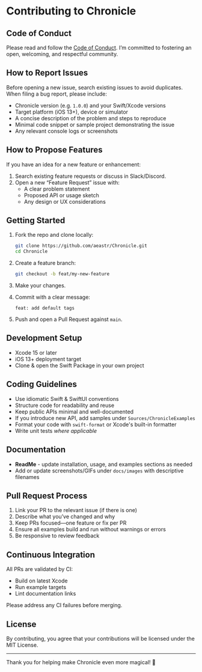 # Contributing to Chronicle

## Code of Conduct

Please read and follow the [Code of Conduct](./CODE_OF_CONDUCT.md). I’m committed to fostering an open, welcoming, and respectful community.

## How to Report Issues

Before opening a new issue, search existing issues to avoid duplicates. When filing a bug report, please include:
- Chronicle version (e.g. `1.0.0`) and your Swift/Xcode versions
- Target platform (iOS 13+), device or simulator
- A concise description of the problem and steps to reproduce
- Minimal code snippet or sample project demonstrating the issue
- Any relevant console logs or screenshots

## How to Propose Features

If you have an idea for a new feature or enhancement:
1. Search existing feature requests or discuss in Slack/Discord.  
2. Open a new “Feature Request” issue with:
   - A clear problem statement  
   - Proposed API or usage sketch  
   - Any design or UX considerations  

## Getting Started

1. Fork the repo and clone locally:
   ```bash
   git clone https://github.com/aeastr/Chronicle.git
   cd Chronicle
   ```
2. Create a feature branch:
   ```bash
   git checkout -b feat/my-new-feature
   ```
3. Make your changes. 

4. Commit with a clear message:
   ```
   feat: add default tags
   ```

5. Push and open a Pull Request against `main`.

## Development Setup

- Xcode 15 or later
- iOS 13+ deployment target
- Clone & open the Swift Package in your own project

## Coding Guidelines

- Use idiomatic Swift & SwiftUI conventions
- Structure code for readability and reuse
- Keep public APIs minimal and well-documented
- If you introduce new API, add samples under `Sources/ChronicleExamples`
- Format your code with `swift-format` or Xcode's built-in formatter
- Write unit tests _where applicable_

## Documentation

- **ReadMe** - update installation, usage, and examples sections as needed  
- Add or update screenshots/GIFs under `docs/images` with descriptive filenames

## Pull Request Process

1. Link your PR to the relevant issue (if there is one)  
2. Describe what you’ve changed and why  
3. Keep PRs focused—one feature or fix per PR  
4. Ensure all examples build and run without warnings or errors  
5. Be responsive to review feedback

## Continuous Integration

All PRs are validated by CI:
- Build on latest Xcode  
- Run example targets  
- Lint documentation links

Please address any CI failures before merging.

## License

By contributing, you agree that your contributions will be licensed under the MIT License.

---

Thank you for helping make Chronicle even more magical! 🚀
